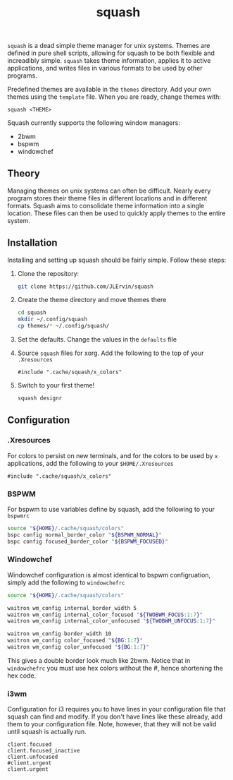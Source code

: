 <div align='center'>
    <h1>squash</h1><br>
</div>

`squash` is a dead simple theme manager for unix systems.
Themes are defined in pure shell scripts, allowing for squash to be both flexible and increadibly simple.
`squash` takes theme information, applies it to active applications,
and writes files in various formats to be used by other programs.

Predefined themes are available in the `themes` directory.
Add your own themes using the `template` file.
When you are ready, change themes with:

```
squash <THEME>
```

Squash currently supports the following window managers:

* 2bwm
* bspwm
* windowchef

## Theory

Managing themes on unix systems can often be difficult.
Nearly every program stores their theme files in different locations
and in different formats.
Squash aims to consolidate theme information into a single location.
These files can then be used to quickly apply themes to the entire system.

## Installation

Installing and setting up squash should be fairly simple. Follow these steps:

1) Clone the repository:
    ```bash
    git clone https://github.com/JLErvin/squash
    ```

2) Create the theme directory and move themes there
    ```bash
    cd squash
    mkdir ~/.config/squash
    cp themes/* ~/.config/squash/
    ```

3) Set the defaults. Change the values in the `defaults` file

4) Source `squash` files for xorg. Add the following to the top of your `.Xresources`
    ```xdefaults
    #include ".cache/squash/x_colors"
    ```

5) Switch to your first theme!
    ```bash
    squash designr
    ```

## Configuration

### .Xresources

For colors to persist on new terminals, and for the colors to be used by `x` applications,
add the following to your `$HOME/.Xresources`

```xdefaults
#include ".cache/squash/x_colors"
```

### BSPWM

For bspwm to use variables define by squash, add the following to your `bspwmrc`

```bash
source "${HOME}/.cache/squash/colors"
bspc config normal_border_color "${BSPWM_NORMAL}"
bspc config focused_border_color "${BSPWM_FOCUSED}"
```

### Windowchef

Windowchef configuration is almost identical to bspwm configruation,
simply add the following to `windowchefrc`

```bash
source "${HOME}/.cache/squash/colors"

waitron wm_config internal_border_width 5
waitron wm_config internal_color_focused "${TWOBWM_FOCUS:1:7}"
waitron wm_config internal_color_unfocused "${TWOBWM_UNFOCUS:1:7}"

waitron wm_config border_width 10
waitron wm_config color_focused "${BG:1:7}"
waitron wm_config color_unfocused "${BG:1:7}"
```

This gives a double border look much like 2bwm.
Notice that in `windowchefrc` you must use hex colors
without the #, hence shortening the hex code.

### i3wm
Configuration for i3 requires you to have lines in your configuration file that
squash can find and modify. If you don't have lines like these already, add them
to your configuration file. Note, however, that they will not be valid until
squash is actually run.
```
client.focused 
client.focused_inactive 
client.unfocused 
#client.urgent 
client.urgent 
```
